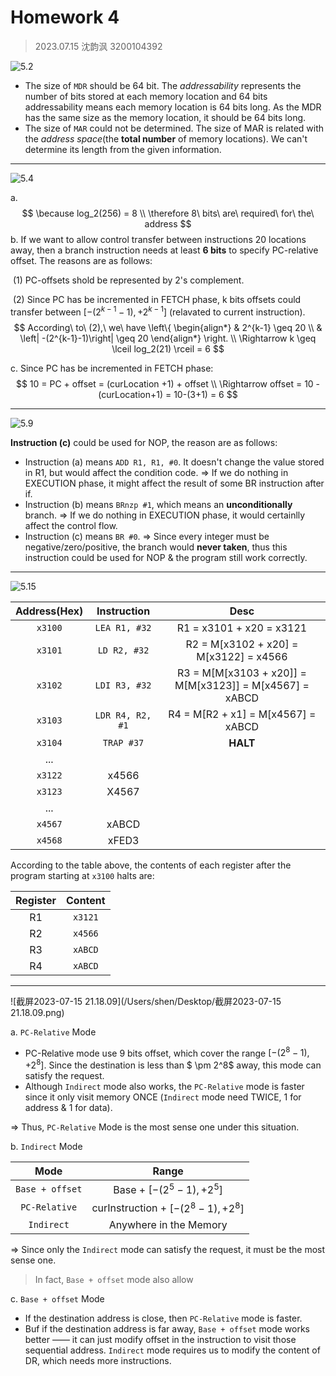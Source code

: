 # Homework 4

> 2023.07.15 沈韵沨 3200104392

![5.2](/Users/shen/Desktop/5.2.png)

- The size of `MDR` should be 64 bit.
  The *addressability* represents the number of bits stored at each memory location and 64 bits addressability means each memory location is 64 bits long.
  As the MDR has the same size as the memory location, it should be 64 bits long.
- The size of `MAR` could not be determined.
  The size of MAR is related with the *address space*(the **total number** of memory locations). We can't determine its length from the given information.

---

![5.4](/Users/shen/Desktop/5.4.png)

a. 
$$
\because log_2(256) = 8 \\
\therefore 8\ bits\ are\ required\ for\ the\ address
$$
b. If we want to allow control transfer between instructions 20 locations away, then a branch instruction needs at least **6 bits** to specify PC-relative offset. The reasons are as follows:

​	(1) PC-offsets shold be represented by 2's complement.

​	(2) Since PC has be incremented in FETCH phase, k bits offsets could transfer between $[-(2^{k-1}-1), + 2^{k-1}]$ (relavated to current instruction).
$$
According\ to\ (2),\ we\ have
\left\{
\begin{align*}
& 2^{k-1} \geq 20 \\
& \left| -(2^{k-1}-1)\right| \geq 20
\end{align*}
\right. \\
\Rightarrow k \geq \lceil log_2(21) \rceil = 6
$$


c. Since PC has be incremented in FETCH phase:
$$
10 = PC + offset = (curLocation +1) + offset \\
\Rightarrow offset = 10 - (curLocation+1) = 10-(3+1) = 6
$$


---

![5.9](/Users/shen/Desktop/5.9.png)

**Instruction (c)** could be used for NOP, the reason are as follows:

- Instruction (a) means `ADD R1, R1, #0`. It doesn't change the value stored in R1, but would affect the condition code.
  => If we do nothing in EXECUTION phase, it might affect the result of some BR instruction after if.
- Instruction (b) means `BRnzp #1`, which means an **unconditionally** branch.
  => If we do nothing in EXECUTION phase, it would certainlly affect the control flow.
- Instruction (c) means `BR #0`.
  => Since every integer must be negative/zero/positive, the branch would **never taken**, thus this instruction could be used for NOP & the program still work correctly.

---

![5.15](/Users/shen/Desktop/5.15.png)

| Address(Hex) |   Instruction    |                          Desc                           |
| :----------: | :--------------: | :-----------------------------------------------------: |
|   `x3100`    |  `LEA R1, #32`   |                R1 = x3101 + x20 = x3121                 |
|   `x3101`    |   `LD R2, #32`   |         R2 = M[x3102 + x20] = M[x3122] = x4566          |
|   `x3102`    |  `LDI R3, #32`   | R3 = M[M[x3103 + x20]] = M[M[x3123]] = M[x4567] = xABCD |
|   `x3103`    | `LDR R4, R2, #1` |           R4 = M[R2 + x1] = M[x4567] = xABCD            |
|   `x3104`    |    `TRAP #37`    |                        **HALT**                         |
|     ...      |                  |                                                         |
|   `x3122`    |      x4566       |                                                         |
|   `x3123`    |      X4567       |                                                         |
|     ...      |                  |                                                         |
|   `x4567`    |      xABCD       |                                                         |
|   `x4568`    |      xFED3       |                                                         |

According to the table above, the contents of each register after the program starting at `x3100` halts are:

| Register | Content |
| :------: | :-----: |
|    R1    | `x3121` |
|    R2    | `x4566` |
|    R3    | `xABCD` |
|    R4    | `xABCD` |

---

![截屏2023-07-15 21.18.09](/Users/shen/Desktop/截屏2023-07-15 21.18.09.png)

a. `PC-Relative` Mode

- PC-Relative mode use 9 bits offset, which cover the range $[-(2^8-1), +2^8]$. Since the destination is less than $ \pm 2^8$ away, this mode can satisfy the request.
- Although `Indirect` mode also works, the `PC-Relative` mode is faster since it only visit memory ONCE (`Indirect` mode need TWICE, 1 for address & 1 for data).

=> Thus, `PC-Relative` Mode is the most sense one under this situation.

b. `Indirect` Mode

|      Mode       |                Range                |
| :-------------: | :---------------------------------: |
| `Base + offset` |      Base + $[-(2^5-1), +2^5]$      |
|  `PC-Relative`  | curInstruction + $[-(2^8-1), +2^8]$ |
|   `Indirect`    |       Anywhere in the Memory        |

=> Since only the `Indirect` mode can satisfy the request, it must be the most sense one.

> In fact,  `Base + offset` mode also allow 

c. `Base + offset` Mode

- If the destination address is close, then  `PC-Relative` mode is faster.
- Buf if the destination address is far away,  `Base + offset` mode works better —— it can just modify offset in the instruction to visit those sequential address.
   `Indirect` mode requires us to modify the content of DR, which needs more instructions.